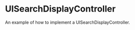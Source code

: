 UISearchDisplayController
=========================

An example of how to implement a UISearchDisplayController.